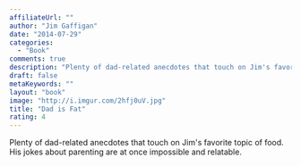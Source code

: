 ```yaml
---
affiliateUrl: ""
author: "Jim Gaffigan"
date: "2014-07-29"
categories:
  - "Book"
comments: true
description: "Plenty of dad-related anecdotes that touch on Jim's favorite topic of food.  His jokes about parenting are at once impossible and relatable."
draft: false
metaKeywords: ""
layout: "book"
image: "http://i.imgur.com/2hfj0uV.jpg"
title: "Dad is Fat"
rating: 4
---
```


Plenty of dad-related anecdotes that touch on Jim's favorite topic of food.  His jokes about parenting are at once impossible and relatable.
